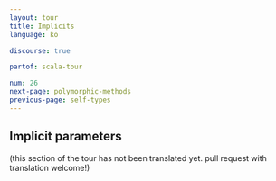 ```yaml
---
layout: tour
title: Implicits
language: ko

discourse: true

partof: scala-tour

num: 26
next-page: polymorphic-methods
previous-page: self-types
---
```


## Implicit parameters

(this section of the tour has not been translated yet. pull request
with translation welcome!)